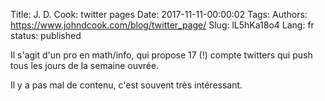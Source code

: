 Title: J. D. Cook: twitter pages
Date: 2017-11-11-00:00:02
Tags: 
Authors: https://www.johndcook.com/blog/twitter_page/
Slug: lL5hKa18o4
Lang: fr
status: published

Il s'agit d'un pro en math/info, qui propose 17 (!) compte twitters
qui push tous les jours de la semaine ouvrée.

Il y a pas mal de contenu, c'est souvent très intéressant.
